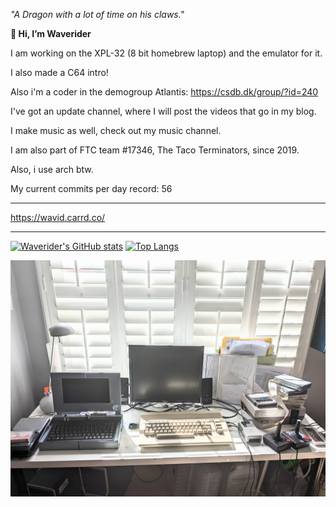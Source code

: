 *"A Dragon with a lot of time on his claws."*

**👋 Hi, I’m Waverider**

I am working on the XPL-32 (8 bit homebrew laptop)
and the emulator for it.

I also made a C64 intro!

Also i'm a coder in the demogroup Atlantis: https://csdb.dk/group/?id=240

I've got an update channel, where I will post the videos that go in my blog.

I make music as well, check out my music channel.

I am also part of FTC team #17346, The Taco Terminators, since 2019.

Also, i use arch btw.

My current commits per day record: 56
__________________________________________________

https://wavid.carrd.co/
__________________________________________________

[![Waverider's GitHub stats](https://github-readme-stats.vercel.app/api?username=liaminventions&count_private=true&show_icons=true&theme=github_dark)](https://github.com/anuraghazra/github-readme-stats)
[![Top Langs](https://github-readme-stats.vercel.app/api/top-langs/?username=liaminventions&theme=github_dark)](https://github.com/anuraghazra/github-readme-stats)

<!---
liaminventions/liaminventions is a ✨ special ✨ repository because its `README.md` (this file) appears on your GitHub profile.
You can click the Preview link to take a look at your changes.
--->

![](https://raw.githubusercontent.com/liaminventions/liaminventions/main/desk.jpg)

